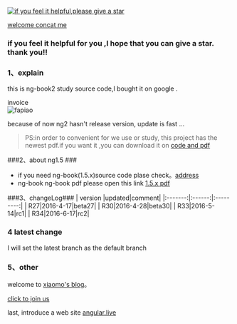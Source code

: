 [![if you feel it helpful,please give a star](http://static.xiaomo.info/images/star.jpg)](https://github.com/qq83387856/angular2) 
  
[welcome concat me](http://blog.xiaomo.info/about) 

### if you feel it helpful for you ,I hope that you can give a star. thank you!!

### 1、explain

   this is ng-book2 study source code,I bought it on google .    
   
   invoice    
      ![fapiao](http://static.xiaomo.info/images/fapiao.png)    
      
because of now ng2 hasn't release version, update is fast ...    
   
>PS:in order to convenient for we use or study, this project has the newest pdf.if you want it ,you can download it on [code and pdf](https://github.com/qq83387856/angular2/tree/r33/%E7%94%B5%E5%AD%90%E4%B9%A6)    

###2、about ng1.5 ###
* if you need ng-book(1.5.x)source code plase check。[address](https://github.com/qq83387856/ng-book-code/tree/master)
* ng-book ng-book pdf please open this link [1.5.x pdf](https://github.com/qq83387856/ng-book-code/tree/master/pdf)

###3、changeLog###
| version |updated|comment|
|:-------:|:------:|:---------:|
| R27|2016-4-17|beta27|
| R30|2016-4-28|beta30|
| R33|2016-5-14|rc1|
| R34|2016-6-17|rc2|

### 4 latest change
I will set the latest branch as the default branch

### 5、other
welcome to [xiaomo's blog](http://blog.xiaomo.info)。

[click to join us](http://jq.qq.com/?_wv=1027&k=29LUKS8)  

last, introduce a web site [angular.live](http://angular.live/translate/cn/about.html)

